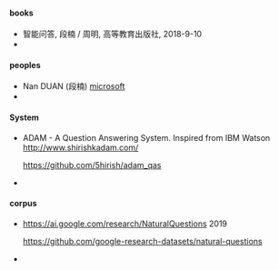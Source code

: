 



#### books

- 智能问答, 段楠 / 周明, 高等教育出版社, 2018-9-10
- 



#### peoples

- Nan DUAN (段楠) [microsoft](https://www.microsoft.com/en-us/research/people/nanduan/#!books-publications) 
- 





#### System

+ ADAM - A Question Answering System. Inspired from IBM Watson <http://www.shirishkadam.com/>

  https://github.com/5hirish/adam_qas

+ 



#### corpus

+ https://ai.google.com/research/NaturalQuestions 2019

  https://github.com/google-research-datasets/natural-questions

+ 